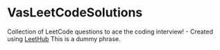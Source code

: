 # VasLeetCodeSolutions
Collection of LeetCode questions to ace the coding interview! - Created using [LeetHub](https://github.com/QasimWani/LeetHub)
This is a dummy phrase.
